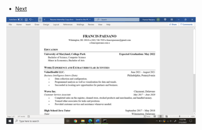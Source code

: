 <!DOCTYPE html>
<html>

<head>
</head>

<body>

<nav>
<ul>
<li>
<a href="/next">Next</a>
</li>
</ul>
</nav>

<img src = "https://github.com/FrancisP1/francispaesano/blob/master/Screenshot%20(353).png?raw=true"></img>

</body>

</html>




